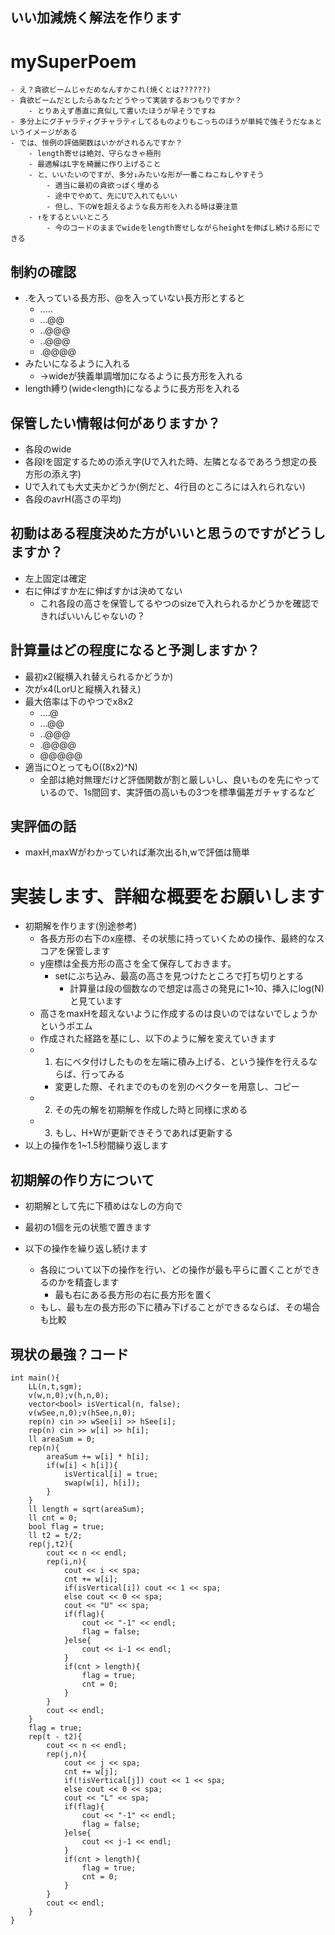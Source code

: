 ## いい加減焼く解法を作ります

# mySuperPoem

```
- え？貪欲ビームじゃだめなんすかこれ(焼くとは??????)
- 貪欲ビームだとしたらあなたどうやって実装するおつもりですか？
    - とりあえず愚直に真似して書いたほうが早そうですね
- 多分上にグチャラティグチャラティしてるものよりもこっちのほうが単純で強そうだなぁというイメージがある
- では、恒例の評価関数はいかがされるんですか？
    - length寄せは絶対、守らなきゃ極刑
    - 最適解はL字を綺麗に作り上げること
    - と、いいたいのですが、多分↓みたいな形が一番こねこねしやすそう
        - 適当に最初の貪欲っぽく埋める
        - 途中でやめて、先にUで入れてもいい
        - 但し、下のWを超えるような長方形を入れる時は要注意
    - ↑をするといいところ
        - 今のコードのままでwideをlength寄せしながらheightを伸ばし続ける形にできる
```

## 制約の確認

- .を入っている長方形、@を入っていない長方形とすると
  - .....
  - ...@@
  - ..@@@
  - ..@@@
  - .@@@@
- みたいになるように入れる
  - →wideが狭義単調増加になるように長方形を入れる
- length縛り(wide<length)になるように長方形を入れる 

## 保管したい情報は何がありますか？

- 各段のwide
- 各段lを固定するための添え字(Uで入れた時、左隣となるであろう想定の長方形の添え字)
- Uで入れても大丈夫かどうか(例だと、4行目のところには入れられない)
- 各段のavrH(高さの平均)

## 初動はある程度決めた方がいいと思うのですがどうしますか？

- 左上固定は確定
- 右に伸ばすか左に伸ばすかは決めてない
  - これ各段の高さを保管してるやつのsizeで入れられるかどうかを確認できればいいんじゃないの？

## 計算量はどの程度になると予測しますか？

- 最初x2(縦横入れ替えられるかどうか)
- 次がx4(LorUと縦横入れ替え)
- 最大倍率は下のやつでx8x2
  - ....@
  - ...@@
  - ..@@@
  - .@@@@
  - @@@@@
- 適当にOとってもO((8x2)^N)
  - 全部は絶対無理だけど評価関数が割と厳しいし、良いものを先にやっているので、1s間回す、実評価の高いもの3つを標準偏差ガチャするなど

## 実評価の話

- maxH,maxWがわかっていれば漸次出るh,wで評価は簡単

# 実装します、詳細な概要をお願いします

- 初期解を作ります(別途参考)
  - 各長方形の右下のx座標、その状態に持っていくための操作、最終的なスコアを保管します
  - y座標は全長方形の高さを全て保存しておきます。
    - setにぶち込み、最高の高さを見つけたところで打ち切りとする
      - 計算量は段の個数なので想定は高さの発見に1~10、挿入にlog(N)と見ています
  - 高さをmaxHを超えないように作成するのは良いのではないでしょうかというポエム
  - 作成された経路を基にし、以下のように解を変えていきます
  - 1. 右にベタ付けしたものを左端に積み上げる、という操作を行えるならば、行ってみる
    - 変更した際、それまでのものを別のベクターを用意し、コピー
  - 2. その先の解を初期解を作成した時と同様に求める
  - 3. もし、H+Wが更新できそうであれば更新する
- 以上の操作を1~1.5秒間繰り返します

## 初期解の作り方について

- 初期解として先に下積めはなしの方向で

- 最初の1個を元の状態で置きます
- 以下の操作を繰り返し続けます
  - 各段について以下の操作を行い、どの操作が最も平らに置くことができるのかを精査します
    - 最も右にある長方形の右に長方形を置く
  - もし、最も左の長方形の下に積み下げることができるならば、その場合も比較

## 現状の最強？コード

```
int main(){
    LL(n,t,sgm);
    v(w,n,0);v(h,n,0);
    vector<bool> isVertical(n, false);
    v(wSee,n,0);v(hSee,n,0);
    rep(n) cin >> wSee[i] >> hSee[i];
    rep(n) cin >> w[i] >> h[i];
    ll areaSum = 0;
    rep(n){
        areaSum += w[i] * h[i];
        if(w[i] < h[i]){
            isVertical[i] = true;
            swap(w[i], h[i]);
        }
    }
    ll length = sqrt(areaSum);
    ll cnt = 0;
    bool flag = true;
    ll t2 = t/2;
    rep(j,t2){
        cout << n << endl;
        rep(i,n){
            cout << i << spa;
            cnt += w[i];
            if(isVertical[i]) cout << 1 << spa;
            else cout << 0 << spa;
            cout << "U" << spa;
            if(flag){
                cout << "-1" << endl;
                flag = false;
            }else{
                cout << i-1 << endl;
            }
            if(cnt > length){
                flag = true;
                cnt = 0;
            }
        }
        cout << endl;
    }
    flag = true;
    rep(t - t2){
        cout << n << endl;
        rep(j,n){
            cout << j << spa;
            cnt += w[j];
            if(!isVertical[j]) cout << 1 << spa;
            else cout << 0 << spa;
            cout << "L" << spa;
            if(flag){
                cout << "-1" << endl;
                flag = false;
            }else{
                cout << j-1 << endl;
            }
            if(cnt > length){
                flag = true;
                cnt = 0;
            }
        }
        cout << endl;
    }
}
```